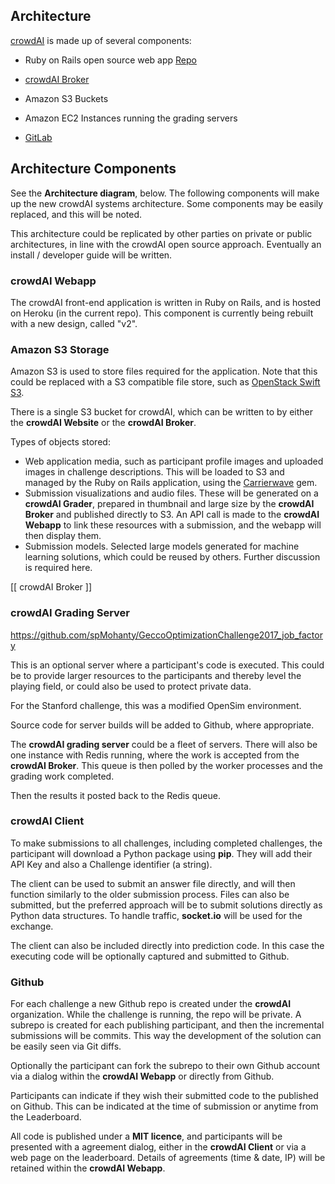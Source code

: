 ## Architecture

[crowdAI](https://www.crowdai.org/) is made up of several components:

* Ruby on Rails open source web app [Repo](https://github.com/salathegroup/crowdai)   

* [crowdAI Broker](./crowdai_broker.md)

* Amazon S3 Buckets

* Amazon EC2 Instances running the grading servers

* [GitLab](https://gitlab.crowdai.org)

## Architecture Components

See the **Architecture diagram**, below. The following components will make up the new crowdAI systems architecture. Some components may be easily replaced, and this will be noted.

This architecture could be replicated by other parties on private or public architectures, in line with the crowdAI open source approach. Eventually an install / developer guide will be written.

### crowdAI Webapp

The crowdAI front-end application is written in Ruby on Rails, and is hosted on Heroku (in the current repo). This component is currently being rebuilt with a new design, called "v2".

### Amazon S3 Storage

Amazon S3 is used to store files required for the application. Note that this could be replaced with a S3 compatible file store, such as [OpenStack Swift S3](https://github.com/openstack/swift3).

There is a single S3 bucket for crowdAI, which can be written to by either the **crowdAI Website** or the **crowdAI Broker**.

Types of objects stored:

- Web application media, such as participant profile images and uploaded images in challenge descriptions. This will be loaded to S3 and managed by the Ruby on Rails application, using the [Carrierwave](https://github.com/carrierwaveuploader/carrierwave) gem.
- Submission visualizations and audio files. These will be generated on a **crowdAI Grader**, prepared in thumbnail and large size by the **crowdAI Broker** and published directly to S3. An API call is made to the **crowdAI Webapp** to  link these resources with a submission, and the webapp will then display them.
- Submission models. Selected large models generated for machine learning solutions, which could be reused by others. Further discussion is required here.

[[ crowdAI Broker ]]   



### crowdAI Grading Server

https://github.com/spMohanty/GeccoOptimizationChallenge2017_job_factory

This is an optional server where a participant's code is executed. This could be to provide larger resources to the participants and thereby level the playing field, or could also be used to protect private data.

For the Stanford challenge, this was a modified OpenSim environment.

Source code for server builds will be added to Github, where appropriate.

The **crowdAI grading server** could be a fleet of servers. There will also be one instance with Redis running, where the work is accepted from the **crowdAI Broker**. This queue is then polled by the worker processes and the grading work completed.

Then the results it posted back to the Redis queue.

### crowdAI Client

To make submissions to all challenges, including completed challenges, the participant will download a Python package using **pip**. They will add their API Key and also a Challenge identifier (a string).

The client can be used to submit an answer file directly, and will then function similarly to the older submission process. Files can also be submitted, but the preferred approach will be to submit solutions directly as Python data structures. To handle traffic, **socket.io** will be used for the exchange.

The client can also be included directly into prediction code. In this case the executing code will be optionally captured and submitted to Github.

### Github

For each challenge a new Github repo is created under the **crowdAI** organization. While the challenge is running, the repo will be private. A subrepo is created for each publishing participant, and then the incremental submissions will be commits. This way the development of the solution can be easily seen via Git diffs.

Optionally the participant can fork the subrepo to their own Github account via a dialog within the **crowdAI Webapp** or directly from Github.

Participants can indicate if they wish their submitted code to the published on Github. This can be indicated at the time of submission or anytime from the Leaderboard.

All code is published under a **MIT licence**, and participants will be presented with a agreement dialog, either in the **crowdAI Client** or via a web page on the leaderboard. Details of agreements (time & date, IP) will be retained within the **crowdAI Webapp**.
